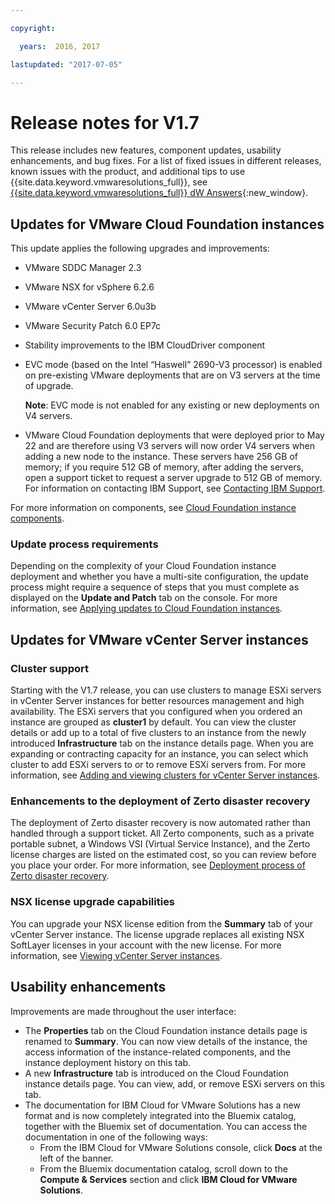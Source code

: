 ```yaml
---

copyright:

  years:  2016, 2017

lastupdated: "2017-07-05"

---
```


# Release notes for V1.7

This release includes new features, component updates, usability enhancements, and bug fixes. For a list of fixed issues in different releases, known issues with the product, and additional tips to use {{site.data.keyword.vmwaresolutions_full}}, see [{{site.data.keyword.vmwaresolutions_full}} dW Answers](https://developer.ibm.com/answers/topics/cloudvmw/){:new_window}.

## Updates for VMware Cloud Foundation instances

This update applies the following upgrades and improvements:
* VMware SDDC Manager 2.3
* VMware NSX for vSphere 6.2.6
* VMware vCenter Server 6.0u3b
* VMware Security Patch 6.0 EP7c
* Stability improvements to the IBM CloudDriver component
* EVC mode (based on the Intel “Haswell” 2690-V3 processor) is enabled on pre-existing VMware deployments that are on V3 servers at the time of upgrade.

  **Note**: EVC mode is not enabled for any existing or new deployments on V4 servers.

* VMware Cloud Foundation deployments that were deployed prior to May 22 and are therefore using V3 servers will now order V4 servers when adding a new node to the instance. These servers have 256 GB of memory; if you require 512 GB of memory, after adding the servers, open a support ticket to request a server upgrade to 512 GB of memory. For information on contacting IBM Support, see [Contacting IBM Support](trbl_support.html).

For more information on components, see [Cloud Foundation instance components](../sddc/sd_cloudfoundationoverview.html#cloud-foundation-components).

### Update process requirements

Depending on the complexity of your Cloud Foundation instance deployment and whether you have a multi-site configuration, the update process might require a sequence of steps that you must complete as displayed on the **Update and Patch** tab on the console. For more information, see [Applying updates to Cloud Foundation instances](../sddc/sd_applyingupdates.html#applying-updates-to-cloud-foundation-instances).

## Updates for VMware vCenter Server instances

### Cluster support

Starting with the V1.7 release, you can use clusters to manage ESXi servers in vCenter Server instances for better resources management and high availability. The ESXi servers that you configured when you ordered an instance are grouped as **cluster1** by default. You can view the cluster details or add up to a total of five clusters to an instance from the newly introduced **Infrastructure** tab on the instance details page. When you are expanding or contracting capacity for an instance, you can select which cluster to add ESXi servers to or to remove ESXi servers from. For more information, see [Adding and viewing clusters for vCenter Server instances](../vcenter/vc_addingviewingclusters.html).

### Enhancements to the deployment of Zerto disaster recovery

The deployment of Zerto disaster recovery is now automated rather than handled through a support ticket. All Zerto components, such as a private portable subnet, a Windows VSI (Virtual Service Instance), and the Zerto license charges are listed on the estimated cost, so you can review before you place your order. For more information, see [Deployment process of Zerto disaster recovery](../services/addingzertodr.html).

### NSX license upgrade capabilities

You can upgrade your NSX license edition from the **Summary** tab of your vCenter Server instance. The license upgrade replaces all existing NSX SoftLayer licenses in your account with the new license. For more information, see [Viewing vCenter Server instances](../vcenter/vc_viewinginstances.html).

## Usability enhancements

Improvements are made throughout the user interface:
* The **Properties** tab on the Cloud Foundation instance details page is renamed to **Summary**. You can now view details of the instance, the access information of the instance-related components, and the instance deployment history on this tab.
* A new **Infrastructure** tab is introduced on the Cloud Foundation instance details page. You can view, add, or remove ESXi servers on this tab.
* The documentation for IBM Cloud for VMware Solutions has a new format and is now completely integrated into the Bluemix catalog, together with the Bluemix set of documentation. You can access the documentation in one of the following ways:
  * From the IBM Cloud for VMware Solutions console, click **Docs** at the left of the banner.
  * From the Bluemix documentation catalog, scroll down to the **Compute & Services** section and click **IBM Cloud for VMware Solutions**.
